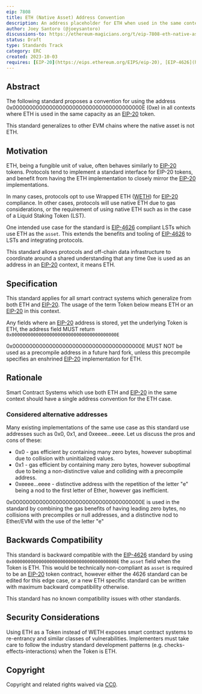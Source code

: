 ```yaml
---
eip: 7808
title: ETH (Native Asset) Address Convention
description: An address placeholder for ETH when used in the same context as an EIP-20 token.
author: Joey Santoro (@joeysantoro)
discussions-to: https://ethereum-magicians.org/t/eip-7808-eth-native-asset-address-convention/15989
status: Draft
type: Standards Track
category: ERC
created: 2023-10-03
requires: [EIP-20](https://eips.ethereum.org/EIPS/eip-20), [EIP-4626](https://eips.ethereum.org/EIPS/eip-4626)
---
```


## Abstract

The following standard proposes a convention for using the address 0x000000000000000000000000000000000000000E (0xe) in all contexts where ETH is used in the same capacity as an [EIP-20](https://eips.ethereum.org/EIPS/eip-20) token.

This standard generalizes to other EVM chains where the native asset is not ETH.

## Motivation

ETH, being a fungible unit of value, often behaves similarly to [EIP-20](https://eips.ethereum.org/EIPS/eip-20) tokens. Protocols tend to implement a standard interface for EIP-20 tokens, and benefit from having the ETH implementation to closely mirror the [EIP-20](https://eips.ethereum.org/EIPS/eip-20) implementations.

In many cases, protocols opt to use Wrapped ETH ([WETH](https://etherscan.io/token/0xc02aaa39b223fe8d0a0e5c4f27ead9083c756cc2)) for [EIP-20](https://eips.ethereum.org/EIPS/eip-20) compliance. In other cases, protocols will use native ETH due to gas considerations, or the requirement of using native ETH such as in the case of a Liquid Staking Token (LST).

One intended use case for the standard is [EIP-4626](https://eips.ethereum.org/EIPS/eip-4626) compliant LSTs which use ETH as the `asset`. This extends the benefits and tooling of [EIP-4626](https://eips.ethereum.org/EIPS/eip-4626) to LSTs and integrating protocols.

This standard allows protocols and off-chain data infrastructure to  coordinate around a shared understanding that any time 0xe is used as an address in an [EIP-20](https://eips.ethereum.org/EIPS/eip-20) context, it means ETH.

## Specification

This standard applies for all smart contract systems which generalize from both ETH and [EIP-20](https://eips.ethereum.org/EIPS/eip-20). The usage of the term Token below means ETH or an [EIP-20](https://eips.ethereum.org/EIPS/eip-20) in this context.

Any fields where an [EIP-20](https://eips.ethereum.org/EIPS/eip-20) address is stored, yet the underlying Token is ETH, the address field MUST return `0x000000000000000000000000000000000000000E`

0x000000000000000000000000000000000000000E MUST NOT be used as a precompile address in a future hard fork, unless this precompile specifies an enshrined [EIP-20](https://eips.ethereum.org/EIPS/eip-20) implementation for ETH.

## Rationale

Smart Contract Systems which use both ETH and [EIP-20](https://eips.ethereum.org/EIPS/eip-20) in the same context should have a single address convention for the ETH case. 

### Considered alternative addresses

Many existing implementations of the same use case as this standard use addresses such as 0x0, 0x1, and 0xeeee...eeee. Let us discuss the pros and cons of these:

* 0x0 - gas efficient by containing many zero bytes, however suboptimal due to collision with uninitialized values.
* 0x1 - gas efficient by containing many zero bytes, however suboptimal due to being a non-distinctive value and colliding with a precompile address.
* 0xeeee...eeee - distinctive address with the repetition of the letter "e" being a nod to the first letter of Ether, however gas inefficient.

0x000000000000000000000000000000000000000E is used in the standard by combining the gas benefits of having leading zero bytes, no collisions with precompiles or null addresses, and a distinctive nod to Ether/EVM with the use of the letter "e"


## Backwards Compatibility

This standard is backward compatible with the [EIP-4626](https://eips.ethereum.org/EIPS/eip-4626) standard by using `0x000000000000000000000000000000000000000E` the `asset` field when the Token is ETH. This would be technically non-compliant as `asset` is required to be an [EIP-20](https://eips.ethereum.org/EIPS/eip-20) token contract, however either the 4626 standard can be edited for this edge case, or a new ETH specific standard can be written with maximum backward compatibility otherwise.

This standard has no known compatibility issues with other standards.

## Security Considerations

Using ETH as a Token instead of WETH exposes smart contract systems to re-entrancy and similar classes of vulnerabilities. Implementers must take care to follow the industry standard development patterns (e.g.  checks-effects-interactions) when the Token is ETH.

## Copyright

Copyright and related rights waived via [CC0](../LICENSE.md).
